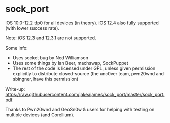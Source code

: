 # sock_port

iOS 10.0-12.2 tfp0 for all devices (in theory).
iOS 12.4 also fully supported (with lower success rate).

Note: iOS 12.3 and 12.3.1 are not supported.

Some info:
- Uses socket bug by Ned Williamson
- Uses some things by Ian Beer, machswap, SockPuppet
- The rest of the code is licensed under GPL, unless given permission explicitly to distribute closed-source (the unc0ver team, pwn20wnd and sbingner, have this permission)

Write-up: https://raw.githubusercontent.com/jakeajames/sock_port/master/sock_port.pdf

Thanks to Pwn20wnd and GeoSn0w & users for helping with testing on multiple devices (and Corellium).
